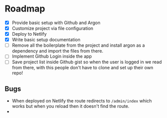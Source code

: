# Roadmap

- [x] Provide basic setup with Github and Argon
- [x] Customize project via file configuration
- [x] Deploy to Netlify
- [x] Write basic setup documentation
- [ ] Remove all the boilerplate from the project and install argon as a dependency and import the files from there.
- [ ] Implement Github Login inside the app
- [ ] Save project list inside Github gist so when the user is logged in we read from there, with this people don't have to clone and set up their own repo!

## Bugs

- When deployed on Netlify the route redirects to `/admin/index` which works but when you reload then it doesn't find the route.
-
